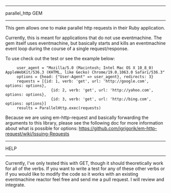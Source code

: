 ************************ 
parallel_http GEM
************************

This gem allows one to make parallel http requests in their Ruby application.

Currently, this is meant for applications that do not use eventmachine.  The gem
itself uses eventmachine, but basically starts and kills an eventmachine event
loop during the course of a single request/response.

To use check out the test or see the example below:

		 user_agent = "Mozilla/5.0 (Macintosh; Intel Mac OS X 10_8_0) AppleWebKit/536.3 (KHTML, like Gecko) Chrome/19.0.1063.0 Safari/536.3"
		 options = {head: {"User-Agent" => user_agent}, redirects: 3}
		 requests = [{id: 1, verb: 'get', url: 'http://google.com', options: options},
				  		{id: 2, verb: 'get', url: 'http://yahoo.com', options: options},
				  		{id: 3, verb: 'get', url: 'http://bing.com', options: options}]
		 results = ParallelHttp.exec(requests)

Because we are using em-http-request and basically forwarding the arguments to this library, please see the following doc for more information about what is possible for options:
https://github.com/igrigorik/em-http-request/wiki/Issuing-Requests

*************
HELP
*************

Currently, I've only tested this with GET, though it should theoretically work for all of the verbs.  If you want to write a test for any of these other verbs or if you would like to modify the code so it works with an existing eventmachine reactor feel free and send me a pull request.  I will review and integrate.